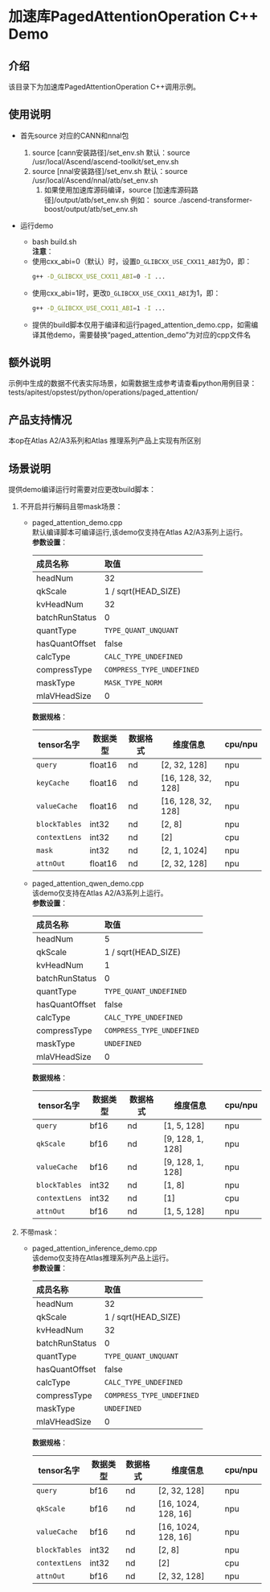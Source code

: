 # 加速库PagedAttentionOperation C++ Demo
## 介绍
该目录下为加速库PagedAttentionOperation C++调用示例。

## 使用说明
- 首先source 对应的CANN和nnal包
    1. source [cann安装路径]/set_env.sh
        默认：source /usr/local/Ascend/ascend-toolkit/set_env.sh
    2. source [nnal安装路径]/set_env.sh
        默认：source /usr/local/Ascend/nnal/atb/set_env.sh
        1. 如果使用加速库源码编译，source [加速库源码路径]/output/atb/set_env.sh
        例如： source ./ascend-transformer-boost/output/atb/set_env.sh

- 运行demo
    - bash build.sh  
    **注意**：
    - 使用cxx_abi=0（默认）时，设置`D_GLIBCXX_USE_CXX11_ABI`为0，即：
        ```sh
        g++ -D_GLIBCXX_USE_CXX11_ABI=0 -I ...
        ```
    - 使用cxx_abi=1时，更改`D_GLIBCXX_USE_CXX11_ABI`为1，即：
        ```sh
        g++ -D_GLIBCXX_USE_CXX11_ABI=1 -I ...
        ```
    - 提供的build脚本仅用于编译和运行paged_attention_demo.cpp，如需编译其他demo，需要替换“paged_attention_demo”为对应的cpp文件名

## 额外说明
示例中生成的数据不代表实际场景，如需数据生成参考请查看python用例目录：
tests/apitest/opstest/python/operations/paged_attention/

## 产品支持情况
本op在Atlas A2/A3系列和Atlas 推理系列产品上实现有所区别

## 场景说明
提供demo编译运行时需要对应更改build脚本：  
1. 不开启并行解码且带mask场景：
    - paged_attention_demo.cpp  
        默认编译脚本可编译运行,该demo仅支持在Atlas A2/A3系列上运行。  
        **参数设置**：

        | 成员名称        | 取值                      |
        | :------------- | :------------------------ |
        | headNum        | 32                        |
        | qkScale        | 1 / sqrt(HEAD_SIZE)       |
        | kvHeadNum      | 32                        |
        | batchRunStatus | 0                         |
        | quantType      | `TYPE_QUANT_UNQUANT`      |
        | hasQuantOffset | false                     |
        | calcType       | `CALC_TYPE_UNDEFINED`     |
        | compressType   | `COMPRESS_TYPE_UNDEFINED` |
        | maskType       | `MASK_TYPE_NORM`          |
        | mlaVHeadSize   | 0                         |
        
        **数据规格**：

        | tensor名字    | 数据类型 | 数据格式   | 维度信息            | cpu/npu |
        | ------------- | -------- | -------- | ------------------ |-------- |
        | `query`       | float16  | nd       | [2, 32, 128]       | npu     |
        | `keyCache`    | float16  | nd       | [16, 128, 32, 128] | npu     |
        | `valueCache`  | float16  | nd       | [16, 128, 32, 128] | npu     |
        | `blockTables` | int32    | nd       | [2, 8]             | npu     |
        | `contextLens` | int32    | nd       | [2]                | cpu     |
        | `mask`        | int32    | nd       | [2, 1, 1024]       | npu     |
        | `attnOut`     | float16  | nd       | [2, 32, 128]       | npu     |

   - paged_attention_qwen_demo.cpp  
        该demo仅支持在Atlas A2/A3系列上运行。  
        **参数设置**：

        | 成员名称        | 取值                      |
        | :------------- | :------------------------ |
        | headNum        | 5                         |
        | qkScale        | 1 / sqrt(HEAD_SIZE)       |
        | kvHeadNum      | 1                         |
        | batchRunStatus | 0                         |
        | quantType      | `TYPE_QUANT_UNDEFINED`    |
        | hasQuantOffset | false                     |
        | calcType       | `CALC_TYPE_UNDEFINED`     |
        | compressType   | `COMPRESS_TYPE_UNDEFINED` |
        | maskType       | `UNDEFINED`               |
        | mlaVHeadSize   | 0                         |

        **数据规格**：

        | tensor名字    | 数据类型  | 数据格式 |  维度信息         | cpu/npu |
        | ------------- | -------- | -------- | ---------------- |---------|
        | `query`       | bf16     | nd       | [1, 5, 128]      | npu     |
        | `qkScale`     | bf16     | nd       | [9, 128, 1, 128] | npu     |
        | `valueCache`  | bf16     | nd       | [9, 128, 1, 128] | npu     |
        | `blockTables` | int32    | nd       | [1, 8]           | npu     |
        | `contextLens` | int32    | nd       | [1]              | cpu     |
        | `attnOut`     | bf16     | nd       | [1, 5, 128]      | npu     |

2. 不带mask：
   - paged_attention_inference_demo.cpp  
    该demo仅支持在Atlas推理系列产品上运行。  
    **参数设置**：

        | 成员名称        | 取值                      |
        | :------------- | :------------------------ |
        | headNum        | 32                        |
        | qkScale        | 1 / sqrt(HEAD_SIZE)       |
        | kvHeadNum      | 32                        |
        | batchRunStatus | 0                         |
        | quantType      | `TYPE_QUANT_UNQUANT`      |
        | hasQuantOffset | false                     |
        | calcType       | `CALC_TYPE_UNDEFINED`     |
        | compressType   | `COMPRESS_TYPE_UNDEFINED` |
        | maskType       | `UNDEFINED`               |
        | mlaVHeadSize   | 0                         |

        **数据规格**：

        | tensor名字    | 数据类型  | 数据格式  | 维度信息            | cpu/npu |
        | ------------- | -------- | -------- | ------------------- |---------|
        | `query`       | bf16     | nd       | [2, 32, 128]        | npu     |
        | `qkScale`     | bf16     | nd       | [16, 1024, 128, 16] | npu     |
        | `valueCache`  | bf16     | nd       | [16, 1024, 128, 16] | npu     |
        | `blockTables` | int32    | nd       | [2, 8]              | npu     |
        | `contextLens` | int32    | nd       | [2]                 | cpu     |
        | `attnOut`     | bf16     | nd       | [2, 32, 128]        | npu     |